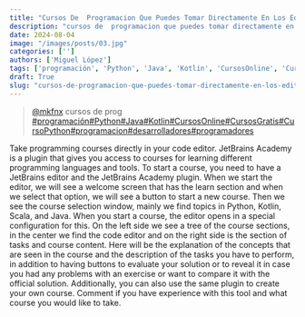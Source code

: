 ```yaml
---
title: "Cursos De  Programacion Que Puedes Tomar Directamente En Los Editores"
description: "cursos de  programacion que puedes tomar directamente en los editores"
date: 2024-08-04
image: "/images/posts/03.jpg"
categories: ['']
authors: ['Miguel López']
tags: ['programación', 'Python', 'Java', 'Kotlin', 'CursosOnline', 'CursosGratis', 'CursoPython', 'programacion', 'desarrolladores', 'programadores']
draft: True
slug: "cursos-de-programacion-que-puedes-tomar-directamente-en-los-editores"
---
```


<blockquote class="tiktok-embed" cite="{https://www.tiktok.com/@mkfnx/video/7338615445764721925}" data-video-id="7338615445764721925" style="max-width: 605px;min-width: 325px;" > <section> <a target="_blank" title="@mkfnx" href="https://www.tiktok.com/@mkfnx?refer=embed">@mkfnx</a> cursos de  prog </section> <a title="programación" target="_blank" href="https://www.tiktok.com/tag/programación?refer=embed">#programación</a><a title="Python" target="_blank" href="https://www.tiktok.com/tag/Python?refer=embed">#Python</a><a title="Java" target="_blank" href="https://www.tiktok.com/tag/Java?refer=embed">#Java</a><a title="Kotlin" target="_blank" href="https://www.tiktok.com/tag/Kotlin?refer=embed">#Kotlin</a><a title="CursosOnline" target="_blank" href="https://www.tiktok.com/tag/CursosOnline?refer=embed">#CursosOnline</a><a title="CursosGratis" target="_blank" href="https://www.tiktok.com/tag/CursosGratis?refer=embed">#CursosGratis</a><a title="CursoPython" target="_blank" href="https://www.tiktok.com/tag/CursoPython?refer=embed">#CursoPython</a><a title="programacion" target="_blank" href="https://www.tiktok.com/tag/programacion?refer=embed">#programacion</a><a title="desarrolladores" target="_blank" href="https://www.tiktok.com/tag/desarrolladores?refer=embed">#desarrolladores</a><a title="programadores" target="_blank" href="https://www.tiktok.com/tag/programadores?refer=embed">#programadores</a> </blockquote> <script async src="https://www.tiktok.com/embed.js"></script>

Take programming courses directly in your code editor. JetBrains Academy is a plugin that gives you access to courses  for learning different programming languages and tools. To start a course,  you need to have a JetBrains editor and the JetBrains Academy plugin. When we start the editor,  we will see a welcome screen that has the learn section  and when we select that option,  we will see a button to start a new course. Then we see the course selection window,  mainly we find topics in Python,  Kotlin, Scala,  and Java. When you start a course,  the editor opens in a special configuration for this. On the left side we see a tree of the course sections,  in the center we find the code editor and on the right side is the  section of tasks and course content. Here will be the explanation of the concepts that are seen in the course and  the description of the tasks you have to perform,  in addition to having buttons to evaluate your solution or to reveal it in  case you had any problems with an exercise or want to  compare it with the official solution. Additionally,  you can also use the same plugin to create your own course. Comment if you have experience with this tool  and what course you would like to take. 